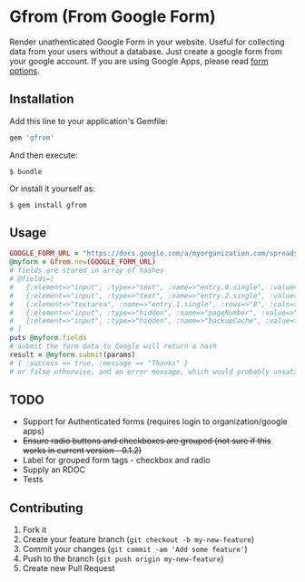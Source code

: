 # Gfrom (From Google Form)

Render unathenticated Google Form in your website. Useful for collecting data from your users without a database. Just create a google form from your google account. If you are using Google Apps, please read [form options](http://support.google.com/drive/bin/answer.py?hl=en&answer=160166).

## Installation

Add this line to your application's Gemfile:

```ruby
gem 'gfrom'
```

And then execute:

    $ bundle

Or install it yourself as:

    $ gem install gfrom

## Usage

```ruby
GOOGLE_FORM_URL = "https://docs.google.com/a/myorganization.com/spreadsheet/embeddedform?formkey=dGlXS0ZNWVVGYWZqMVhXUENvOXQtSnc6MQ&hl=en"
@myform = Gfrom.new(GOOGLE_FORM_URL)
# fields are stored in array of hashes
# @fields=[
#   {:element=>"input", :type=>"text", :name=>"entry.0.single", :value=>"", :class=>"ss-q-short", :id=>"entry_0", :label=>"Name", :required=>true},
#   {:element=>"input", :type=>"text", :name=>"entry.2.single", :value=>"", :class=>"ss-q-short", :id=>"entry_2", :label=>"Email", :required=>true},
#   {:element=>"textarea", :name=>"entry.1.single", :rows=>"8", :cols=>"75", :class=>"ss-q-long", :id=>"entry_1", :label=>"Message"},
#   {:element=>"input", :type=>"hidden", :name=>"pageNumber", :value=>"0"},
#   {:element=>"input", :type=>"hidden", :name=>"backupCache", :value=>""}
# ]
puts @myform.fields
# submit the form data to Google will return a hash
result = @myform.submit(params)
# { :success => true, :message => "Thanks" }
# or false otherwise, and an error message, which would probably unsatisfied required fields
```

## TODO

* Support for Authenticated forms (requires login to organization/google apps)
* ~~Ensure radio buttons and checkboxes are grouped (not sure if this works in current version - 0.1.2)~~
* Label for grouped form tags - checkbox and radio
* Supply an RDOC
* Tests

## Contributing

1. Fork it
2. Create your feature branch (`git checkout -b my-new-feature`)
3. Commit your changes (`git commit -am 'Add some feature'`)
4. Push to the branch (`git push origin my-new-feature`)
5. Create new Pull Request
